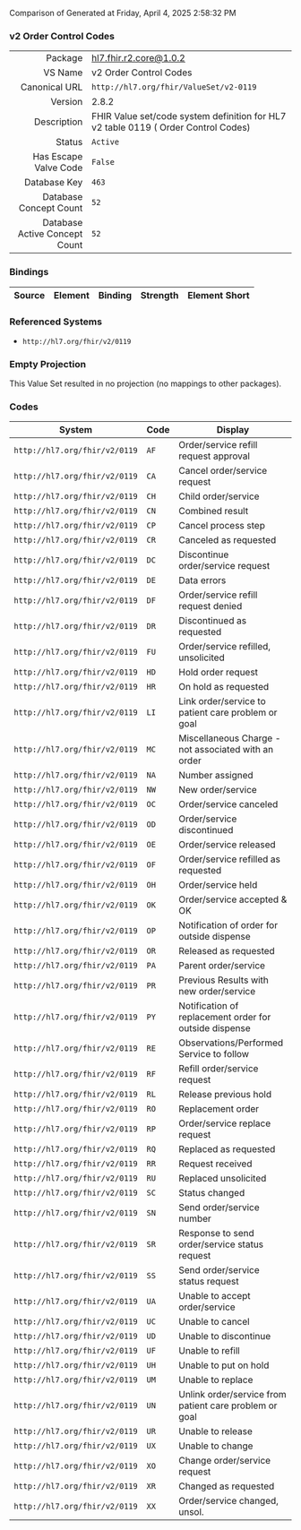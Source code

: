Comparison of 
Generated at Friday, April 4, 2025 2:58:32 PM

### v2 Order Control Codes

|      |     |
| ---: | --- |
| Package | hl7.fhir.r2.core@1.0.2 |
| VS Name | v2 Order Control Codes |
| Canonical URL | `http://hl7.org/fhir/ValueSet/v2-0119` |
| Version | 2.8.2 |
| Description | FHIR Value set/code system definition for HL7 v2 table 0119 ( Order Control Codes) |
| Status | `Active` |
| Has Escape Valve Code | `False` |
| Database Key | `463` |
| Database Concept Count | `52` |
| Database Active Concept Count | `52` |
### Bindings

| Source | Element | Binding | Strength | Element Short |
| ------ | ------- | ------- | -------- | ------------- |

### Referenced Systems

* `http://hl7.org/fhir/v2/0119`
### Empty Projection

This Value Set resulted in no projection (no mappings to other packages).

### Codes

| System | Code | Display |
| ------ | ---- | ------- |
| `http://hl7.org/fhir/v2/0119` | `AF` | Order/service refill request approval |
| `http://hl7.org/fhir/v2/0119` | `CA` | Cancel order/service request |
| `http://hl7.org/fhir/v2/0119` | `CH` | Child order/service |
| `http://hl7.org/fhir/v2/0119` | `CN` | Combined result |
| `http://hl7.org/fhir/v2/0119` | `CP` | Cancel process step |
| `http://hl7.org/fhir/v2/0119` | `CR` | Canceled as requested |
| `http://hl7.org/fhir/v2/0119` | `DC` | Discontinue order/service request |
| `http://hl7.org/fhir/v2/0119` | `DE` | Data errors |
| `http://hl7.org/fhir/v2/0119` | `DF` | Order/service refill request denied |
| `http://hl7.org/fhir/v2/0119` | `DR` | Discontinued as requested |
| `http://hl7.org/fhir/v2/0119` | `FU` | Order/service refilled, unsolicited |
| `http://hl7.org/fhir/v2/0119` | `HD` | Hold order request |
| `http://hl7.org/fhir/v2/0119` | `HR` | On hold as requested |
| `http://hl7.org/fhir/v2/0119` | `LI` | Link order/service to patient care problem or goal |
| `http://hl7.org/fhir/v2/0119` | `MC` | Miscellaneous Charge - not associated with an order |
| `http://hl7.org/fhir/v2/0119` | `NA` | Number assigned |
| `http://hl7.org/fhir/v2/0119` | `NW` | New order/service |
| `http://hl7.org/fhir/v2/0119` | `OC` | Order/service canceled |
| `http://hl7.org/fhir/v2/0119` | `OD` | Order/service discontinued |
| `http://hl7.org/fhir/v2/0119` | `OE` | Order/service released |
| `http://hl7.org/fhir/v2/0119` | `OF` | Order/service refilled as requested |
| `http://hl7.org/fhir/v2/0119` | `OH` | Order/service held |
| `http://hl7.org/fhir/v2/0119` | `OK` | Order/service accepted & OK |
| `http://hl7.org/fhir/v2/0119` | `OP` | Notification of order for outside dispense |
| `http://hl7.org/fhir/v2/0119` | `OR` | Released as requested |
| `http://hl7.org/fhir/v2/0119` | `PA` | Parent order/service |
| `http://hl7.org/fhir/v2/0119` | `PR` | Previous Results with new order/service |
| `http://hl7.org/fhir/v2/0119` | `PY` | Notification of replacement order for outside dispense |
| `http://hl7.org/fhir/v2/0119` | `RE` | Observations/Performed Service to follow |
| `http://hl7.org/fhir/v2/0119` | `RF` | Refill order/service request |
| `http://hl7.org/fhir/v2/0119` | `RL` | Release previous hold |
| `http://hl7.org/fhir/v2/0119` | `RO` | Replacement order |
| `http://hl7.org/fhir/v2/0119` | `RP` | Order/service replace request |
| `http://hl7.org/fhir/v2/0119` | `RQ` | Replaced as requested |
| `http://hl7.org/fhir/v2/0119` | `RR` | Request received |
| `http://hl7.org/fhir/v2/0119` | `RU` | Replaced unsolicited |
| `http://hl7.org/fhir/v2/0119` | `SC` | Status changed |
| `http://hl7.org/fhir/v2/0119` | `SN` | Send order/service number |
| `http://hl7.org/fhir/v2/0119` | `SR` | Response to send order/service status request |
| `http://hl7.org/fhir/v2/0119` | `SS` | Send order/service status request |
| `http://hl7.org/fhir/v2/0119` | `UA` | Unable to accept order/service |
| `http://hl7.org/fhir/v2/0119` | `UC` | Unable to cancel |
| `http://hl7.org/fhir/v2/0119` | `UD` | Unable to discontinue |
| `http://hl7.org/fhir/v2/0119` | `UF` | Unable to refill |
| `http://hl7.org/fhir/v2/0119` | `UH` | Unable to put on hold |
| `http://hl7.org/fhir/v2/0119` | `UM` | Unable to replace |
| `http://hl7.org/fhir/v2/0119` | `UN` | Unlink order/service from patient care problem or goal |
| `http://hl7.org/fhir/v2/0119` | `UR` | Unable to release |
| `http://hl7.org/fhir/v2/0119` | `UX` | Unable to change |
| `http://hl7.org/fhir/v2/0119` | `XO` | Change order/service request |
| `http://hl7.org/fhir/v2/0119` | `XR` | Changed as requested |
| `http://hl7.org/fhir/v2/0119` | `XX` | Order/service changed, unsol. |
